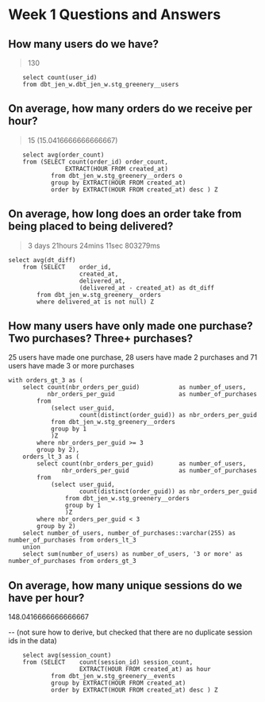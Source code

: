 # Week 1 Questions and Answers

## How many users do we have?
> 130 <br>
```	 
	select count(user_id) 
	from dbt_jen_w.dbt_jen_w.stg_greenery__users
```	 

## On average, how many orders do we receive per hour?
> 15 (15.0416666666666667)  <br>
```	 
	select avg(order_count) 
	from (SELECT count(order_id) order_count, 
				EXTRACT(HOUR FROM created_at)
			from dbt_jen_w.stg_greenery__orders o 
			group by EXTRACT(HOUR FROM created_at)
			order by EXTRACT(HOUR FROM created_at) desc ) Z
```	 

## On average, how long does an order take from being placed to being delivered?
> 3 days 21hours 24mins 11sec 803279ms   <br>
```	 
select avg(dt_diff)
	from (SELECT 	order_id,
					created_at, 
					delivered_at, 
					(delivered_at - created_at) as dt_diff
		from dbt_jen_w.stg_greenery__orders  
		where delivered_at is not null) Z
```	 

## How many users have only made one purchase? Two purchases? Three+ purchases?

25 users have made one purchase, 28 users have made 2 purchases and 71 users have made 3 or more purchases

```	 
with orders_gt_3 as (
	select count(nbr_orders_per_guid)			as number_of_users,
		   nbr_orders_per_guid					as number_of_purchases
		from 
			(select user_guid,
					count(distinct(order_guid))	as nbr_orders_per_guid 
			from dbt_jen_w.stg_greenery__orders
			group by 1
			)Z
		where nbr_orders_per_guid >= 3
		group by 2),
	orders_lt_3 as (
		select count(nbr_orders_per_guid)		as number_of_users, 
			   nbr_orders_per_guid				as number_of_purchases
		from 
			(select user_guid,
					count(distinct(order_guid))	as nbr_orders_per_guid
				from dbt_jen_w.stg_greenery__orders
				group by 1
				)Z
		where nbr_orders_per_guid < 3
		group by 2) 
	select number_of_users, number_of_purchases::varchar(255) as number_of_purchases from orders_lt_3
	union
	select sum(number_of_users) as number_of_users, '3 or more' as number_of_purchases from orders_gt_3
```

## On average, how many unique sessions do we have per hour?
148.0416666666666667  <br>

-- (not sure how to derive, but checked that there are no duplicate session ids in the data) <br>
```	 
	select avg(session_count)
	from (SELECT 	count(session_id) session_count, 
					EXTRACT(HOUR FROM created_at) as hour
			from dbt_jen_w.stg_greenery__events 
			group by EXTRACT(HOUR FROM created_at)
			order by EXTRACT(HOUR FROM created_at) desc ) Z
```	 